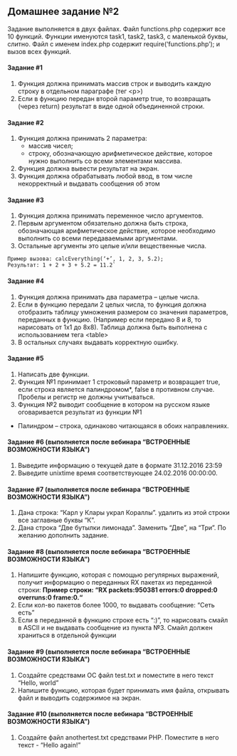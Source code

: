 ## Домашнее задание №2

Задание выполняется в двух файлах. 
Файл functions.php содержит все 10 функций. 
Функции именуются task1, task2, task3, с маленькой буквы, слитно. 
Файл с именем index.php содержит require(‘functions.php’); и вызов всех функций.

#### Задание #1
1. Функция должна принимать массив строк и выводить каждую строку в отдельном параграфе (тег \<p>)
2. Если в функцию передан второй параметр true, то возвращать (через return) результат в виде одной объединенной строки.

#### Задание #2
1. Функция должна принимать 2 параметра:
    - массив чисел;
    - строку, обозначающую арифметическое действие,    которое нужно выполнить со всеми элементами массива.
2. Функция должна вывести результат на экран.
3. Функция должна обрабатывать любой ввод, в том числе некорректный и выдавать сообщения об этом

#### Задание #3
1. Функция должна принимать переменное число аргументов.
2. Первым аргументом обязательно должна быть строка, обозначающая арифметическое действие, которое необходимо выполнить со всеми передаваемыми аргументами.
3. Остальные аргументы это целые и/или вещественные числа.

```
Пример вызова: calcEverything(‘+’, 1, 2, 3, 5.2);
Результат: 1 + 2 + 3 + 5.2 = 11.2`
```

#### Задание #4
1. Функция должна принимать два параметра – целые числа. 
2. Если в функцию передали 2 целых числа, то функция должна отобразить таблицу умножения размером со значения параметров, переданных в функцию. 
(Например если передано 8 и 8, то нарисовать от 1х1 до 8х8). 
Таблица должна быть выполнена с использованием тега \<table>
3. В остальных случаях выдавать корректную ошибку.

#### Задание #5
1. Написать две функции.
2. Функция №1 принимает 1 строковый параметр и возвращает true, если строка является палиндромом*, false в противном случае. Пробелы и регистр не должны учитываться.
3. Функция №2 выводит сообщение в котором на русском языке оговаривается результат из функции №1

* Палиндром – строка, одинаково читающаяся в обоих направлениях.

#### Задание #6 (выполняется после вебинара “ВСТРОЕННЫЕ ВОЗМОЖНОСТИ ЯЗЫКА”)
1. Выведите информацию о текущей дате в формате 31.12.2016 23:59
2. Выведите unixtime время соответствующее 24.02.2016 00:00:00.


#### Задание #7 (выполняется после вебинара “ВСТРОЕННЫЕ ВОЗМОЖНОСТИ ЯЗЫКА”)
1. Дана строка: “Карл у Клары украл Кораллы”. удалить из этой строки все заглавные буквы “К”.
2. Дана строка “Две бутылки лимонада”. Заменить “Две”, на “Три”. По желанию дополнить задание.

#### Задание #8 (выполняется после вебинара “ВСТРОЕННЫЕ ВОЗМОЖНОСТИ ЯЗЫКА”)
1. Напишите функцию, которая с помощью регулярных выражений, получит информацию о переданных RX пакетах из переданной строки:
__Пример строки: “RX packets:950381 errors:0 dropped:0 overruns:0 frame:0.“__
2. Если кол-во пакетов более 1000, то выдавать сообщение: “Сеть есть”
3. Если в переданной в функцию строке есть “:)”, то нарисовать смайл в ASCII и не выдавать сообщение из пункта №3. Смайл должен храниться в отдельной функции

#### Задание #9 (выполняется после вебинара “ВСТРОЕННЫЕ ВОЗМОЖНОСТИ ЯЗЫКА”)

1. Создайте средствами ОС файл test.txt и поместите в него текст “Hello, world” 
2. Напишите функцию, которая будет принимать имя файла, открывать файл и выводить содержимое на экран.

#### Задание #10 (выполняется после вебинара “ВСТРОЕННЫЕ ВОЗМОЖНОСТИ ЯЗЫКА”)

1. Создайте файл anothertest.txt средствами PHP. Поместите в него текст - “Hello again!”
